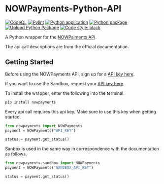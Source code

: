 # NOWPayments-Python-API

[![CodeQL](https://github.com/Ventura94/NOWPayments-Python-API/actions/workflows/codeql-analysis.yml/badge.svg)](https://github.com/Ventura94/NOWPayments-Python-API/actions/workflows/codeql-analysis.yml)
[![Pylint](https://github.com/Ventura94/NOWPayments-Python-API/actions/workflows/pylint.yml/badge.svg)](https://github.com/Ventura94/NOWPayments-Python-API/actions/workflows/pylint.yml)
[![Python application](https://github.com/Ventura94/NOWPayments-Python-API/actions/workflows/python-app.yml/badge.svg)](https://github.com/Ventura94/NOWPayments-Python-API/actions/workflows/python-app.yml)
[![Python package](https://github.com/Ventura94/NOWPayments-Python-API/actions/workflows/python-package.yml/badge.svg)](https://github.com/Ventura94/NOWPayments-Python-API/actions/workflows/python-package.yml)
[![Upload Python Package](https://github.com/Ventura94/NOWPayments-Python-API/actions/workflows/python-publish.yml/badge.svg)](https://github.com/Ventura94/NOWPayments-Python-API/actions/workflows/python-publish.yml)
[![Code style: black](https://img.shields.io/badge/code%20style-black-000000.svg)](https://github.com/psf/black)

A Python wrapper for the [NOWPaiments API](https://documenter.getpostman.com/view/7907941/S1a32n38?version=latest). 

The api call descriptions are from the official documentation.

## Getting Started
Before using the NOWPayments API, sign up for a [API key here](https://nowpayments.io/).

If you want to use the Sandbox, request your [API key here](https://account.sandbox.nowpayments.io/).


To install the wrapper, enter the following into the terminal.
```bash
pip install nowpayments
```

Every api call requires this api key. Make sure to use this key when getting started. 
```python
from nowpayments import NOWPayments
payment = NOWPayments("API_KEY")

status = payment.get_status()
```
Sanbox is used in the same way in correspondence with the documentation as follows.
```python
from nowpayments.sandbox import NOWPayments
payment = NOWPayments("SANDBOX_API_KEY")

status = payment.get_status()
```



